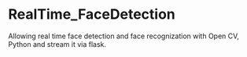 # RealTime_FaceDetection
Allowing real time face detection and face recognization with Open CV, Python and stream it via flask.
